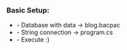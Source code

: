 <h3>Basic Setup:</h3>

<ul>
<li> - Database with data -> blog.bacpac </li>
<li> - String connection -> program.cs </li>
<li> - Execute :) </li>
<ul>
